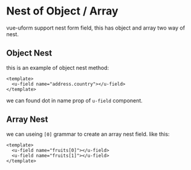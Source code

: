 # Nest of Object / Array <Badge type="tip" text="+0.3.0" />

vue-uform support nest form field, this has object and array two way of nest.

## Object Nest

this is an example of object nest method:

```vue
<template>
  <u-field name="address.country"></u-field>
</template>
```

we can found dot in name prop of `u-field` component.

## Array Nest

we can useing `[0]` grammar to create an array nest field. like this:

```vue
<template>
  <u-field name="fruits[0]"></u-field>
  <u-field name="fruits[1]"></u-field>
</template>
```
